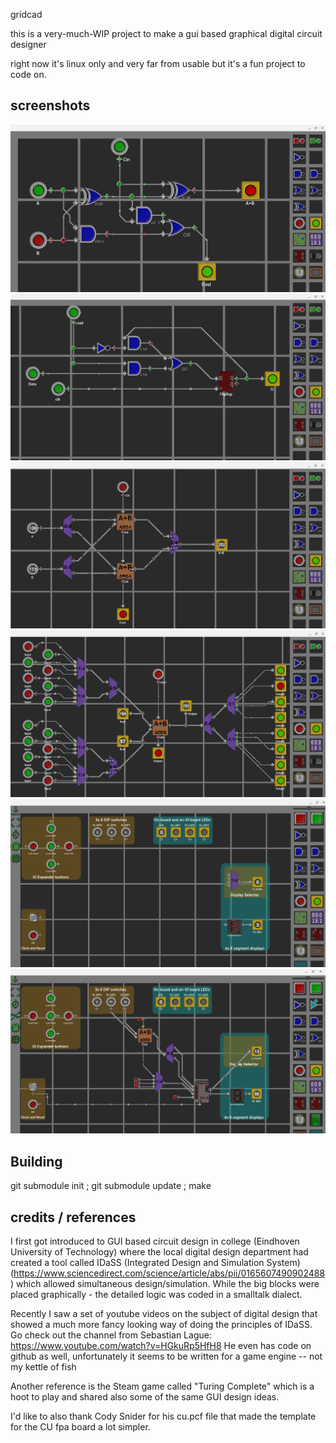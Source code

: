 gridcad

this is a very-much-WIP project to make a gui based graphical digital
circuit designer

right now it's linux only and very far from usable but it's a fun project
to code on.



screenshots
-----------
![Full Adder](screenshots/fulladder.png)
![Register from a flipflop](screenshots/register1.png)
![Implementation of the Add8 element](screenshots/add8.png)
![Testbech for the Add8 element](screenshots/add8hub.png)
![Start screen for a reference FPGA board](screenshots/fpga.png)
![A real design for a reference FPGA board](screenshots/fpga2.png)

Building
--------


git submodule init ; git submodule update ; make



credits / references
--------------------
I first got introduced to GUI based circuit design in college (Eindhoven
University of Technology) where the local digital design department
had created a tool called IDaSS (Integrated Design and Simulation System)
(https://www.sciencedirect.com/science/article/abs/pii/0165607490902488)
which allowed simultaneous design/simulation. While the big blocks 
were placed graphically - the detailed logic was coded in a smalltalk dialect.

Recently I saw a set of youtube videos on the subject of digital design
that showed a much more fancy looking way of doing the principles of IDaSS.
Go check out the channel from Sebastian Lague:
https://www.youtube.com/watch?v=HGkuRp5HfH8
He even has code on github as well, unfortunately it seems to be 
written for a game engine -- not my kettle of fish

Another reference is the Steam game called "Turing Complete"
which is a hoot to play and shared also some of the same GUI
design ideas.


I'd like to also thank Cody Snider for his cu.pcf file that made
the template for the CU fpa board a lot simpler.
